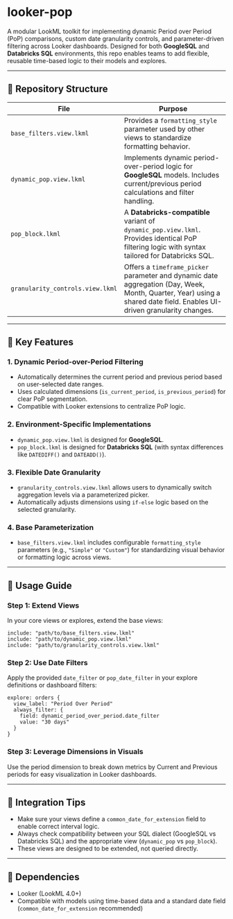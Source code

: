# looker-pop

A modular LookML toolkit for implementing dynamic Period over Period (PoP) comparisons, custom date granularity controls, and parameter-driven filtering across Looker dashboards. Designed for both **GoogleSQL** and **Databricks SQL** environments, this repo enables teams to add flexible, reusable time-based logic to their models and explores.

---

## 📁 Repository Structure

| File                            | Purpose                                                                                                                                               |
|---------------------------------|-------------------------------------------------------------------------------------------------------------------------------------------------------|
| `base_filters.view.lkml`        | Provides a `formatting_style` parameter used by other views to standardize formatting behavior.                                                       |
| `dynamic_pop.view.lkml`         | Implements dynamic period-over-period logic for **GoogleSQL** models. Includes current/previous period calculations and filter handling.             |
| `pop_block.lkml`                | A **Databricks-compatible** variant of `dynamic_pop.view.lkml`. Provides identical PoP filtering logic with syntax tailored for Databricks SQL.       |
| `granularity_controls.view.lkml` | Offers a `timeframe_picker` parameter and dynamic date aggregation (Day, Week, Month, Quarter, Year) using a shared date field. Enables UI-driven granularity changes. |

---

## 🔧 Key Features

### 1. Dynamic Period-over-Period Filtering
- Automatically determines the current period and previous period based on user-selected date ranges.
- Uses calculated dimensions (`is_current_period`, `is_previous_period`) for clear PoP segmentation.
- Compatible with Looker extensions to centralize PoP logic.

### 2. Environment-Specific Implementations
- `dynamic_pop.view.lkml` is designed for **GoogleSQL**.
- `pop_block.lkml` is designed for **Databricks SQL** (with syntax differences like `DATEDIFF()` and `DATEADD()`).

### 3. Flexible Date Granularity
- `granularity_controls.view.lkml` allows users to dynamically switch aggregation levels via a parameterized picker.
- Automatically adjusts dimensions using `if-else` logic based on the selected granularity.

### 4. Base Parameterization
- `base_filters.view.lkml` includes configurable `formatting_style` parameters (e.g., `"Simple"` or `"Custom"`) for standardizing visual behavior or formatting logic across views.

---

## 🚀 Usage Guide

### Step 1: Extend Views

In your core views or explores, extend the base views:

```lookml
include: "path/to/base_filters.view.lkml"
include: "path/to/dynamic_pop.view.lkml"
include: "path/to/granularity_controls.view.lkml"
```
### Step 2: Use Date Filters
Apply the provided `date_filter` or `pop_date_filter` in your explore definitions or dashboard filters:

```lookml
explore: orders {
  view_label: "Period Over Period"
  always_filter: {
    field: dynamic_period_over_period.date_filter
    value: "30 days"
  }
}
```

### Step 3: Leverage Dimensions in Visuals
Use the period dimension to break down metrics by Current and Previous periods for easy visualization in Looker dashboards.

---

## 🧩 Integration Tips
- Make sure your views define a `common_date_for_extension` field to enable correct interval logic.
- Always check compatibility between your SQL dialect (GoogleSQL vs Databricks SQL) and the appropriate view (`dynamic_pop` vs `pop_block`).
- These views are designed to be extended, not queried directly.

---

## 📌 Dependencies
- Looker (LookML 4.0+)
- Compatible with models using time-based data and a standard date field (`common_date_for_extension` recommended)

